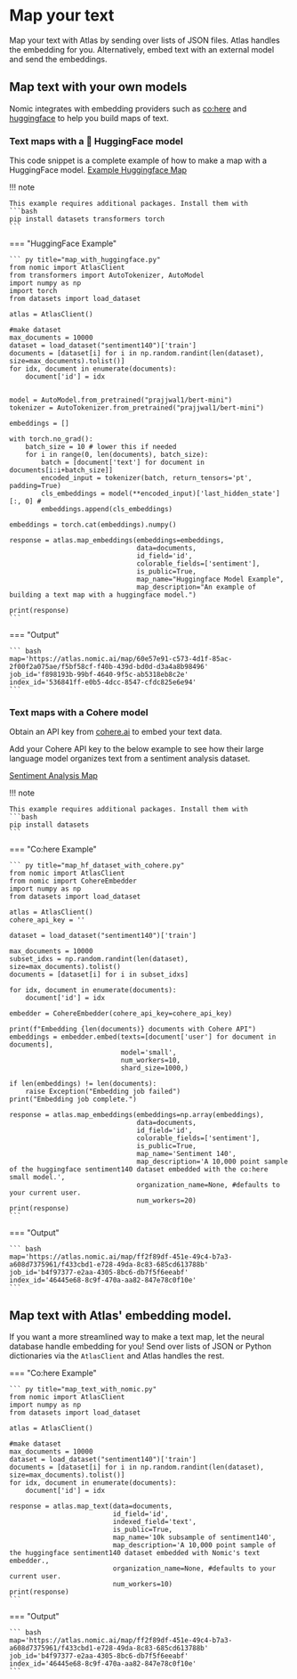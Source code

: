 # Map your text
Map your text with Atlas by sending over lists of JSON files. Atlas handles the embedding for you. Alternatively, embed text with an external model and send the embeddings.


## Map text with your own models
Nomic integrates with embedding providers such as [co:here](https://cohere.ai/) and [huggingface](https://huggingface.co/models) to help you build maps of text.


### Text maps with a 🤗 HuggingFace model
This code snippet is a complete example of how to make a map with a HuggingFace model.
[Example Huggingface Map](https://atlas.nomic.ai/map/60e57e91-c573-4d1f-85ac-2f00f2a075ae/f5bf58cf-f40b-439d-bd0d-d3a4a8b98496)

!!! note

    This example requires additional packages. Install them with
    ```bash
    pip install datasets transformers torch
    ```
=== "HuggingFace Example"

    ``` py title="map_with_huggingface.py"
    from nomic import AtlasClient
    from transformers import AutoTokenizer, AutoModel
    import numpy as np
    import torch
    from datasets import load_dataset
    
    atlas = AtlasClient()
    
    #make dataset
    max_documents = 10000
    dataset = load_dataset("sentiment140")['train']
    documents = [dataset[i] for i in np.random.randint(len(dataset), size=max_documents).tolist()]
    for idx, document in enumerate(documents):
        document['id'] = idx
    
    
    model = AutoModel.from_pretrained("prajjwal1/bert-mini")
    tokenizer = AutoTokenizer.from_pretrained("prajjwal1/bert-mini")
    
    embeddings = []
    
    with torch.no_grad():
        batch_size = 10 # lower this if needed
        for i in range(0, len(documents), batch_size):
            batch = [document['text'] for document in documents[i:i+batch_size]]
            encoded_input = tokenizer(batch, return_tensors='pt', padding=True)
            cls_embeddings = model(**encoded_input)['last_hidden_state'][:, 0] #
            embeddings.append(cls_embeddings)
    
    embeddings = torch.cat(embeddings).numpy()
    
    response = atlas.map_embeddings(embeddings=embeddings,
                                    data=documents,
                                    id_field='id',
                                    colorable_fields=['sentiment'],
                                    is_public=True,
                                    map_name="Huggingface Model Example",
                                    map_description="An example of building a text map with a huggingface model.")
    
    print(response)
    ```

=== "Output"

    ``` bash
    map='https://atlas.nomic.ai/map/60e57e91-c573-4d1f-85ac-2f00f2a075ae/f5bf58cf-f40b-439d-bd0d-d3a4a8b98496'
    job_id='f898193b-99bf-4640-9f5c-ab5318eb8c2e'
    index_id='536841ff-e0b5-4dcc-8547-cfdc825e6e94'
    ```


### Text maps with a Cohere model

Obtain an API key from [cohere.ai](https://os.cohere.ai) to embed your text data.

Add your Cohere API key to the below example to see how their large language model organizes text from a sentiment analysis dataset.

[Sentiment Analysis Map](https://atlas.nomic.ai/map/63b3d891-f807-44c5-abdf-2a95dad05b41/db0fa89e-6589-4a82-884b-f58bfb60d641)

!!! note

    This example requires additional packages. Install them with
    ```bash
    pip install datasets
    ```

=== "Co:here Example"

    ``` py title="map_hf_dataset_with_cohere.py"
    from nomic import AtlasClient
    from nomic import CohereEmbedder
    import numpy as np
    from datasets import load_dataset
    
    atlas = AtlasClient()
    cohere_api_key = ''
    
    dataset = load_dataset("sentiment140")['train']
    
    max_documents = 10000
    subset_idxs = np.random.randint(len(dataset), size=max_documents).tolist()
    documents = [dataset[i] for i in subset_idxs]
    
    for idx, document in enumerate(documents):
        document['id'] = idx
    
    embedder = CohereEmbedder(cohere_api_key=cohere_api_key)
    
    print(f"Embedding {len(documents)} documents with Cohere API")
    embeddings = embedder.embed(texts=[document['user'] for document in documents],
                                model='small',
                                num_workers=10,
                                shard_size=1000,)
    
    if len(embeddings) != len(documents):
        raise Exception("Embedding job failed")
    print("Embedding job complete.")
    
    response = atlas.map_embeddings(embeddings=np.array(embeddings),
                                    data=documents,
                                    id_field='id',
                                    colorable_fields=['sentiment'],
                                    is_public=True,
                                    map_name='Sentiment 140',
                                    map_description='A 10,000 point sample of the huggingface sentiment140 dataset embedded with the co:here small model.',
                                    organization_name=None, #defaults to your current user.
                                    num_workers=20)
    print(response)
    ```

=== "Output"

    ``` bash
    map='https://atlas.nomic.ai/map/ff2f89df-451e-49c4-b7a3-a608d7375961/f433cbd1-e728-49da-8c83-685cd613788b'
    job_id='b4f97377-e2aa-4305-8bc6-db7f5f6eeabf'
    index_id='46445e68-8c9f-470a-aa82-847e78c0f10e'
    ```



## Map text with Atlas' embedding model.
If you want a more streamlined way to make a text map, let the neural database handle embedding for you!
Send over lists of JSON or Python dictionaries via the `AtlasClient` and Atlas handles the rest.

=== "Co:here Example"

    ``` py title="map_text_with_nomic.py"
    from nomic import AtlasClient
    import numpy as np
    from datasets import load_dataset
    
    atlas = AtlasClient()
    
    #make dataset
    max_documents = 10000
    dataset = load_dataset("sentiment140")['train']
    documents = [dataset[i] for i in np.random.randint(len(dataset), size=max_documents).tolist()]
    for idx, document in enumerate(documents):
        document['id'] = idx
    
    response = atlas.map_text(data=documents,
                              id_field='id',
                              indexed_field='text',
                              is_public=True,
                              map_name='10k subsample of sentiment140',
                              map_description='A 10,000 point sample of the huggingface sentiment140 dataset embedded with Nomic's text embedder.,
                              organization_name=None, #defaults to your current user.
                              num_workers=10)
    print(response)
    ```

=== "Output"

    ``` bash
    map='https://atlas.nomic.ai/map/ff2f89df-451e-49c4-b7a3-a608d7375961/f433cbd1-e728-49da-8c83-685cd613788b'
    job_id='b4f97377-e2aa-4305-8bc6-db7f5f6eeabf'
    index_id='46445e68-8c9f-470a-aa82-847e78c0f10e'
    ```
